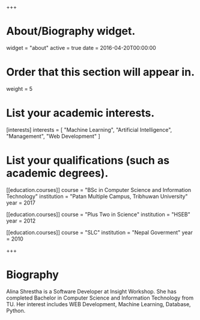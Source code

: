 +++
# About/Biography widget.
widget = "about"
active = true
date = 2016-04-20T00:00:00

# Order that this section will appear in.
weight = 5

# List your academic interests.
[interests]
  interests = [
    "Machine Learning",
    "Artificial Intelligence",
    "Management",
    "Web Development"
  ]

# List your qualifications (such as academic degrees).
[[education.courses]]
  course = "BSc in Computer Science and Information Technology"
  institution = "Patan Multiple Campus, Tribhuwan University"
  year = 2017

[[education.courses]]
  course = "Plus Two in Science"
  institution = "HSEB"
  year = 2012
 
[[education.courses]]
  course = "SLC"
  institution = "Nepal Goverment"
  year = 2010
  
 
+++

# Biography

Alina Shrestha is a Software Developer at Insight Workshop.
She has completed Bachelor in Computer Science and Information Technology from TU.
Her interest includes WEB Development, Machine Learning, Database, Python.

